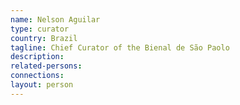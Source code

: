 ```yaml
---
name: Nelson Aguilar
type: curator
country: Brazil
tagline: Chief Curator of the Bienal de São Paolo
description:
related-persons:
connections:
layout: person
---
```

